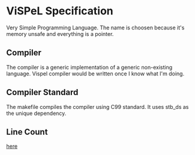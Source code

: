 # ViSPeL Specification

Very Simple Programming Language. The name is choosen because it's memory
unsafe and everything is a pointer.

## Compiler

The compiler is a generic implementation of a generic non-existing language.
Vispel compiler would be written once I know what I'm doing.

## Compiler Standard

The makefile compiles the compiler using C99 standard. It uses stb_ds as the
unique dependency.

## Line Count
[here](./wc.md)
